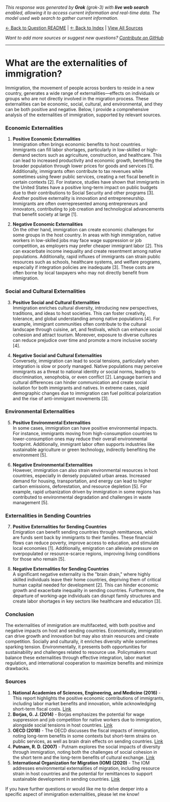 <!-- 
Generated by: grok
Model: grok-3
Prompt type: default
Tools enabled: True
Generated at: 2025-07-02T22:01:47.295731
-->

*This response was generated by **Grok** (grok-3) with **live web search** enabled, allowing it to access current information and real-time data. The model used web search to gather current information.*

[← Back to Question README](README.md) | [← Back to Index](../README.md) | [View All Sources](../allsources.md)

*Want to add more sources or suggest new questions? [Contribute on GitHub](https://github.com/justinwest/SuggestedSources)*

---

# What are the externalities of immigration?

Immigration, the movement of people across borders to reside in a new country, generates a wide range of externalities—effects on individuals or groups who are not directly involved in the migration process. These externalities can be economic, social, cultural, and environmental, and they can be both positive and negative. Below, I provide a comprehensive analysis of the externalities of immigration, supported by relevant sources.

### Economic Externalities
1. **Positive Economic Externalities**  
   Immigration often brings economic benefits to host countries. Immigrants can fill labor shortages, particularly in low-skilled or high-demand sectors such as agriculture, construction, and healthcare. This can lead to increased productivity and economic growth, benefiting the broader population through lower prices for goods and services [1]. Additionally, immigrants often contribute to tax revenues while sometimes using fewer public services, creating a net fiscal benefit in certain contexts [2]. For instance, studies have shown that immigrants in the United States have a positive long-term impact on public budgets due to their contributions to Social Security and other programs [3].  
   Another positive externality is innovation and entrepreneurship. Immigrants are often overrepresented among entrepreneurs and innovators, contributing to job creation and technological advancements that benefit society at large [1].

2. **Negative Economic Externalities**  
   On the other hand, immigration can create economic challenges for some groups in the host country. In areas with high immigration, native workers in low-skilled jobs may face wage suppression or job competition, as employers may prefer cheaper immigrant labor [2]. This can exacerbate income inequality and create resentment among native populations. Additionally, rapid influxes of immigrants can strain public resources such as schools, healthcare systems, and welfare programs, especially if integration policies are inadequate [3]. These costs are often borne by local taxpayers who may not directly benefit from immigration.

### Social and Cultural Externalities
3. **Positive Social and Cultural Externalities**  
   Immigration enriches cultural diversity, introducing new perspectives, traditions, and ideas to host societies. This can foster creativity, tolerance, and global understanding among native populations [4]. For example, immigrant communities often contribute to the cultural landscape through cuisine, art, and festivals, which can enhance social cohesion and attract tourism. Moreover, exposure to diverse cultures can reduce prejudice over time and promote a more inclusive society [4].

4. **Negative Social and Cultural Externalities**  
   Conversely, immigration can lead to social tensions, particularly when integration is slow or poorly managed. Native populations may perceive immigrants as a threat to national identity or social norms, leading to discrimination, xenophobia, or even conflict [2]. Language barriers and cultural differences can hinder communication and create social isolation for both immigrants and natives. In extreme cases, rapid demographic changes due to immigration can fuel political polarization and the rise of anti-immigrant movements [3].

### Environmental Externalities
5. **Positive Environmental Externalities**  
   In some cases, immigration can have positive environmental impacts. For instance, immigrants moving from high-consumption countries to lower-consumption ones may reduce their overall environmental footprint. Additionally, immigrant labor often supports industries like sustainable agriculture or green technology, indirectly benefiting the environment [5].

6. **Negative Environmental Externalities**  
   However, immigration can also strain environmental resources in host countries, especially in densely populated urban areas. Increased demand for housing, transportation, and energy can lead to higher carbon emissions, deforestation, and resource depletion [5]. For example, rapid urbanization driven by immigration in some regions has contributed to environmental degradation and challenges in waste management [5].

### Externalities in Sending Countries
7. **Positive Externalities for Sending Countries**  
   Emigration can benefit sending countries through remittances, which are funds sent back by immigrants to their families. These financial flows can reduce poverty, improve access to education, and stimulate local economies [1]. Additionally, emigration can alleviate pressure on overpopulated or resource-scarce regions, improving living conditions for those who remain [5].

8. **Negative Externalities for Sending Countries**  
   A significant negative externality is the "brain drain," where highly skilled individuals leave their home countries, depriving them of critical human capital needed for development [2]. This can hinder economic growth and exacerbate inequality in sending countries. Furthermore, the departure of working-age individuals can disrupt family structures and create labor shortages in key sectors like healthcare and education [3].

### Conclusion
The externalities of immigration are multifaceted, with both positive and negative impacts on host and sending countries. Economically, immigration can drive growth and innovation but may also strain resources and create competition. Socially and culturally, it enriches diversity while sometimes sparking tension. Environmentally, it presents both opportunities for sustainability and challenges related to resource use. Policymakers must balance these externalities through effective integration, labor market regulation, and international cooperation to maximize benefits and minimize drawbacks.

### Sources
1. **National Academies of Sciences, Engineering, and Medicine (2016)** - This report highlights the positive economic contributions of immigrants, including labor market benefits and innovation, while acknowledging short-term fiscal costs. [Link](https://www.nap.edu/catalog/23550/the-economic-and-fiscal-consequences-of-immigration)  
2. **Borjas, G. J. (2014)** - Borjas emphasizes the potential for wage suppression and job competition for native workers due to immigration, alongside social tensions in host countries. [Link](https://www.hup.harvard.edu/catalog.php?isbn=9780674286603)  
3. **OECD (2018)** - The OECD discusses the fiscal impacts of immigration, noting long-term benefits in some contexts but short-term strains on public services, as well as brain drain effects on sending countries. [Link](https://www.oecd.org/migration/migration-policy-debates.htm)  
4. **Putnam, R. D. (2007)** - Putnam explores the social impacts of diversity through immigration, noting both the challenges of social cohesion in the short term and the long-term benefits of cultural exchange. [Link](https://onlinelibrary.wiley.com/doi/abs/10.1111/j.1467-9477.2007.00176.x)  
5. **International Organization for Migration (IOM) (2020)** - The IOM addresses environmental externalities of migration, including resource strain in host countries and the potential for remittances to support sustainable development in sending countries. [Link](https://www.iom.int/migration-and-climate-change)

If you have further questions or would like me to delve deeper into a specific aspect of immigration externalities, please let me know!